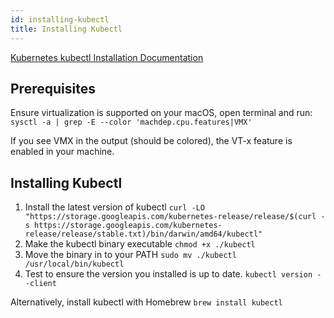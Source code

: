 ```yaml
---
id: installing-kubectl
title: Installing Kubectl
---
```


[Kubernetes kubectl Installation Documentation](https://kubernetes.io/docs/tasks/tools/install-kubectl/#install-kubectl-on-macos)  

## Prerequisites

Ensure virtualization is supported on your macOS, open terminal and run:  
`sysctl -a | grep -E --color 'machdep.cpu.features|VMX'`

If you see VMX in the output (should be colored), the VT-x feature is enabled in your machine.

## Installing Kubectl

1. Install the latest version of kubectl
`curl -LO "https://storage.googleapis.com/kubernetes-release/release/$(curl -s https://storage.googleapis.com/kubernetes-release/release/stable.txt)/bin/darwin/amd64/kubectl"`
1. Make the kubectl binary executable
`chmod +x ./kubectl`
1. Move the binary in to your PATH
`sudo mv ./kubectl /usr/local/bin/kubectl`
1. Test to ensure the version you installed is up to date.
`kubectl version --client`

Alternatively, install kubectl with Homebrew
`brew install kubectl`
